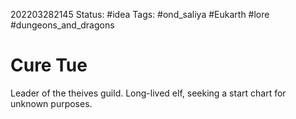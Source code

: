202203282145
Status: #idea
Tags: #ond_saliya #Eukarth #lore #dungeons_and_dragons 

# Cure Tue
Leader of the theives guild. Long-lived elf, seeking a start chart for unknown purposes.
